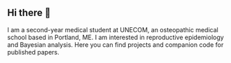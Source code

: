 ## Hi there 👋

I am a second-year medical student at UNECOM, an osteopathic medical school based in Portland, ME. I am interested in reproductive epidemiology and Bayesian analysis. Here you can find projects and companion code for published papers. 
